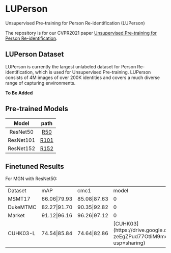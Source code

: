 # LUPerson
Unsupervised Pre-training for Person Re-identification (LUPerson)

The repository is for our CVPR2021 paper [Unsupervised Pre-training for Person Re-identification](https://arxiv.org/abs/2012.03753).

## LUPerson Dataset
LUPerson is currently the largest unlabeled dataset for Person Re-identification, which is used for Unsupervised Pre-training. LUPerson consists of 4M images of over 200K identities and covers a much diverse range of capturing environments. 

**To Be Added**

## Pre-trained Models
| Model | path |
| :------: | :------: |
| ResNet50 | [R50](https://drive.google.com/file/d/1pFyAdt9BOZCtzaLiE-W3CsX_kgWABKK6/view?usp=sharing) |
| ResNet101 | [R101](https://drive.google.com/file/d/1Ckn0iVtx-IhGQackRECoMR7IVVr4FC5h/view?usp=sharing) |
| ResNet152 | [R152](https://drive.google.com/file/d/1nGGatER6--ZTHdcTryhWEqKRKYU-Mrl_/view?usp=sharing) |

## Finetuned Results
For MGN with ResNet50:
<table>
    <tr>
        <td>Dataset</td>
        <td>mAP</td>
        <td>cmc1</td>
        <td>model</td>
    </tr>
    <tr>
        <td>MSMT17</td>
        <td>66.06|79.93</td>
        <td>85.08|87.63</td>
        <td>0</td>
    </tr>
    <tr>
        <td>DukeMTMC</td>
        <td>82.27|91.70</td>
        <td>90.35|92.82</td>
        <td>0</td>
    </tr>
    <tr>
        <td>Market</td>
        <td>91.12|96.16</td>
        <td>96.26|97.12</td>
        <td>0</td>
    </tr>
    <tr>
        <td>CUHK03-L</td>
        <td>74.54|85.84</td>
        <td>74.64|82.86</td>
        <td> [CUHK03](https://drive.google.com/file/d/1BQ-zeEgZPud77OtliM9md8Z2lTz11HNh/view?usp=sharing) </td>
    </tr>
</table>
